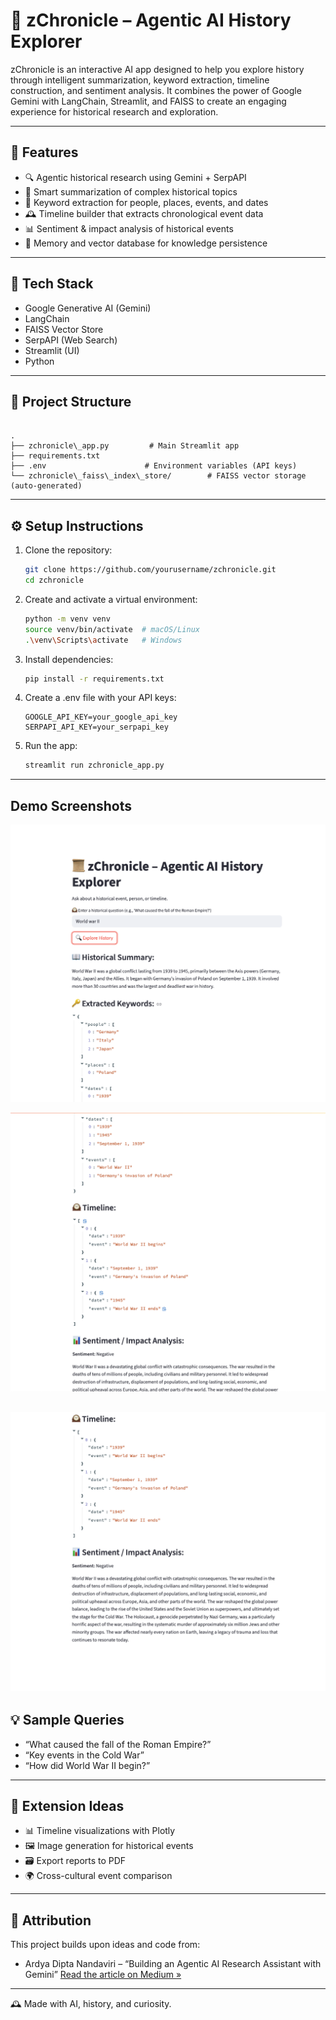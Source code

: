 # 📜 zChronicle – Agentic AI History Explorer

zChronicle is an interactive AI app designed to help you explore history through intelligent summarization, keyword extraction, timeline construction, and sentiment analysis. It combines the power of Google Gemini with LangChain, Streamlit, and FAISS to create an engaging experience for historical research and exploration.

---

## 🚀 Features

- 🔍 Agentic historical research using Gemini + SerpAPI
- 📖 Smart summarization of complex historical topics
- 🧠 Keyword extraction for people, places, events, and dates
- 🕰️ Timeline builder that extracts chronological event data
- 📊 Sentiment & impact analysis of historical events
- 💾 Memory and vector database for knowledge persistence

---

## 🧱 Tech Stack

- Google Generative AI (Gemini)
- LangChain
- FAISS Vector Store
- SerpAPI (Web Search)
- Streamlit (UI)
- Python

---

## 📂 Project Structure

```

.
├── zchronicle\_app.py         # Main Streamlit app
├── requirements.txt
├── .env                      # Environment variables (API keys)
└── zchronicle\_faiss\_index\_store/        # FAISS vector storage (auto-generated)

````

---

## ⚙️ Setup Instructions

1. Clone the repository:
   ```bash
   git clone https://github.com/yourusername/zchronicle.git
   cd zchronicle
    ```

2. Create and activate a virtual environment:
   ```bash
   python -m venv venv
   source venv/bin/activate  # macOS/Linux
   .\venv\Scripts\activate   # Windows
   ```

3. Install dependencies:
   ```bash
   pip install -r requirements.txt
   ```

4. Create a .env file with your API keys:

   ```
   GOOGLE_API_KEY=your_google_api_key
   SERPAPI_API_KEY=your_serpapi_key
   ```

5. Run the app:

   ```bash
   streamlit run zchronicle_app.py
   ```

---

## Demo Screenshots

![Summary & Keywords](images/1.png)


![Timeline & Sentiments](images/2.png)


![Timeline & Sentiments 2](images/3.png)
---

## 💡 Sample Queries

* “What caused the fall of the Roman Empire?”
* “Key events in the Cold War”
* “How did World War II begin?”

---

## 🧪 Extension Ideas

* 📊 Timeline visualizations with Plotly
* 🖼️ Image generation for historical events
* 🗃️ Export reports to PDF
* 🌍 Cross-cultural event comparison


---

## 🙏 Attribution

This project builds upon ideas and code from:

* Ardya Dipta Nandaviri – “Building an Agentic AI Research Assistant with Gemini”
  [Read the article on Medium »](https://medium.com/@ardyadipta/building-an-agentic-ai-research-assistant-with-gemini-51b901d3aea4)


---

🕰️ Made with AI, history, and curiosity.
